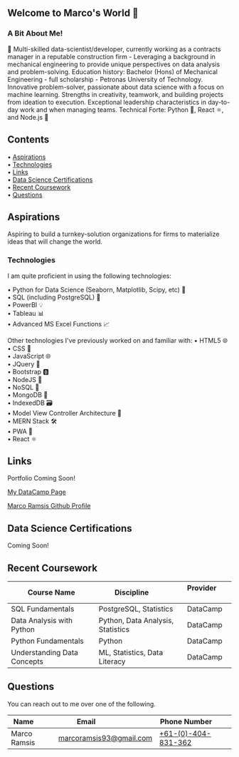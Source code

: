 ## Welcome to Marco's World 🌟

### A Bit About Me!

🚀 Multi-skilled data-scientist/developer, currently working as a contracts manager in a reputable construction firm - Leveraging a background in mechanical engineering to provide unique perspectives on data analysis and problem-solving. Education history: Bachelor (Hons) of Mechanical Engineering - full scholarship - Petronas University of Technology. Innovative problem-solver, passionate about data science with a focus on machine learning. Strengths in creativity, teamwork, and building projects from ideation to execution. Exceptional leadership characteristics in day-to-day work and when managing teams. Technical Forte: Python 🐍, React ⚛️, and Node.js 🚀

## Contents

• [Aspirations](#aspirations)  
• [Technologies](#technologies)  
• [Links](#links)  
• [Data Science Certifications](#data-science-certifications)  
• [Recent Coursework](#recent-coursework)  
• [Questions](#questions)

## Aspirations

Aspiring to build a turnkey-solution organizations for firms to materialize ideas that will change the world.

### Technologies

I am quite proficient in using the following technologies:

• Python for Data Science (Seaborn, Matplotlib, Scipy, etc) 🐍  
 • SQL (including PostgreSQL) 🐘  
 • PowerBI 💡  
 • Tableau 📊  
 • Advanced MS Excel Functions 📈

Other technologies I've previously worked on and familiar with:
• HTML5 🌐  
 • CSS 🎨  
 • JavaScript 🌐  
 • JQuery 🔄  
 • Bootstrap 🅱️  
 • NodeJS 🚀  
 • NoSQL 📄  
 • MongoDB 🍃  
 • IndexedDB 🗃️  
 • Model View Controller Architecture 🔄  
 • MERN Stack 🛠️  
 • PWA 📱  
 • React ⚛️

## Links

Portfolio Coming Soon!

<!--
-->

[My DataCamp Page](https://www.datacamp.com/portfolio/marcoramsis93)

[Marco Ramsis Github Profile](https://github.com/RamsisM93/)

<!--![Screenshot of the page](./assets/images/screenshot.png)-->

## Data Science Certifications

Coming Soon!

## Recent Coursework

| Course Name                 | Discipline                        | Provider         |
| --------------------------- | --------------------------------- | ---------------- |
| SQL Fundamentals            | PostgreSQL, Statistics            | DataCamp         |
| Data Analysis with Python   | Python, Data Analysis, Statistics | DataCamp         |
| Python Fundamentals         | Python                            | DataCamp         |
| Understanding Data Concepts | ML, Statistics, Data Literacy     | DataCamp         |

## Questions

You can reach out to me over one of the following.

| Name         | Email                                                     | Phone Number                            |
| ------------ | --------------------------------------------------------- | --------------------------------------- |
| Marco Ramsis | [marcoramsis93@gmail.com](mailto:marcoramsis93@gmail.com) | [+61-(0)-404-831-362](tel:+61404831362) |
